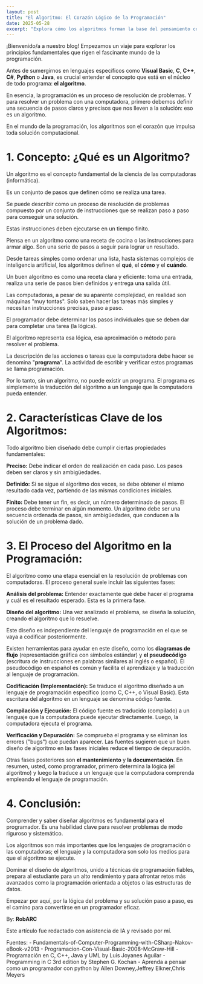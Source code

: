```yaml
---
layout: post
title: "El Algoritmo: El Corazón Lógico de la Programación"
date: 2025-05-28
excerpt: "Explora cómo los algoritmos forman la base del pensamiento computacional y son el motor lógico detrás de cada programa."
---
```

¡Bienvenido/a a nuestro blog! Empezamos un viaje para explorar los principios fundamentales que rigen el fascinante mundo de la programación.

Antes de sumergirnos en lenguajes específicos como **Visual Basic**, **C**, **C++**, **C#**, **Python** o **Java**, es crucial entender el concepto que está en el núcleo de todo programa: **el algoritmo**.

En esencia, la programación es un proceso de resolución de problemas. Y para resolver un problema con una computadora, primero debemos definir una secuencia de pasos claros y precisos que nos lleven a la solución: eso es un algoritmo.

En el mundo de la programación, los algoritmos son el corazón que impulsa toda solución computacional. 

# 1. Concepto: ¿Qué es un Algoritmo?

Un algoritmo es el concepto fundamental de la ciencia de las computadoras (informática).

Es un conjunto de pasos que definen cómo se realiza una tarea.

Se puede describir como un proceso de resolución de problemas compuesto por un conjunto de instrucciones que se realizan paso a paso para conseguir una solución.

Estas instrucciones deben ejecutarse en un tiempo finito.

Piensa en un algoritmo como una receta de cocina o las instrucciones para armar algo. Son una serie de pasos a seguir para lograr un resultado.

Desde tareas simples como ordenar una lista, hasta sistemas complejos de inteligencia artificial, los algoritmos definen el **qué**, el **cómo** y el **cuándo**.

Un buen algoritmo es como una receta clara y eficiente: toma una entrada, realiza una serie de pasos bien definidos y entrega una salida útil.

Las computadoras, a pesar de su aparente complejidad, en realidad son máquinas "muy tontas". Solo saben hacer las tareas más simples y necesitan instrucciones precisas, paso a paso.

El programador debe determinar los pasos individuales que se deben dar para completar una tarea (la lógica).

El algoritmo representa esa lógica, esa aproximación o método para resolver el problema.

La descripción de las acciones o tareas que la computadora debe hacer se denomina "**programa**". La actividad de escribir y verificar estos programas se llama programación.

Por lo tanto, sin un algoritmo, no puede existir un programa. El programa es simplemente la traducción del algoritmo a un lenguaje que la computadora pueda entender.


# 2. Características Clave de los Algoritmos:

Todo algoritmo bien diseñado debe cumplir ciertas propiedades fundamentales:

**Preciso:** Debe indicar el orden de realización en cada paso. Los pasos deben ser claros y sin ambigüedades.

**Definido:** Si se sigue el algoritmo dos veces, se debe obtener el mismo resultado cada vez, partiendo de las mismas condiciones iniciales.

**Finito:** Debe tener un fin, es decir, un número determinado de pasos. El proceso debe terminar en algún momento.
Un algoritmo debe ser una secuencia ordenada de pasos, sin ambigüedades, que conducen a la solución de un problema dado.

# 3. El Proceso del Algoritmo en la Programación:

El algoritmo como una etapa esencial en la resolución de problemas con computadoras. El proceso general suele incluir las siguientes fases:

**Análisis del problema:** Entender exactamente qué debe hacer el programa y cuál es el resultado esperado. Esta es la primera fase.

**Diseño del algoritmo:** Una vez analizado el problema, se diseña la solución, creando el algoritmo que lo resuelve.

Este diseño es independiente del lenguaje de programación en el que se vaya a codificar posteriormente.

Existen herramientas para ayudar en este diseño, como los **diagramas de flujo** (representación gráfica con símbolos estándar) y **el pseudocódigo** (escritura de instrucciones en palabras similares al inglés o español). El pseudocódigo en español es común y facilita el aprendizaje y la traducción al lenguaje de programación.

**Codificación (Implementación):** Se traduce el algoritmo diseñado a un lenguaje de programación específico (como C, C++, o Visual Basic). Esta escritura del algoritmo en un lenguaje se denomina código fuente.

**Compilación y Ejecución:** El código fuente es traducido (compilado) a un lenguaje que la computadora puede ejecutar directamente. Luego, la computadora ejecuta el programa.

**Verificación y Depuración:** Se comprueba el programa y se eliminan los errores ("bugs") que puedan aparecer. Las fuentes sugieren que un buen diseño de algoritmo en las fases iniciales reduce el tiempo de depuración.

Otras fases posteriores son **el mantenimiento** y **la documentación**.
En resumen, usted, como programador, primero determina la lógica (el algoritmo) y luego la traduce a un lenguaje que la computadora comprenda empleando el lenguaje de programación.


# 4. Conclusión:

Comprender y saber diseñar algoritmos es fundamental para el programador. Es una habilidad clave para resolver problemas de modo riguroso y sistemático.

Los algoritmos son más importantes que los lenguajes de programación o las computadoras; el lenguaje y la computadora son solo los medios para que el algoritmo se ejecute.

Dominar el diseño de algoritmos, unido a técnicas de programación fiables, prepara al estudiante para un alto rendimiento y para afrontar retos más avanzados como la programación orientada a objetos o las estructuras de datos.

Empezar por aquí, por la lógica del problema y su solución paso a paso, es el camino para convertirse en un programador eficaz.

By: **RobARC**

Este artículo fue redactado con asistencia de IA y revisado por mí.

Fuentes: - Fundamentals-of-Computer-Programming-with-CSharp-Nakov-eBook-v2013
         - Programacion-Con-Visual-Basic-2008-McGraw-Hill
         - Programación en C, C++, Java y UML by Luis Joyanes Aguilar
         - Programming in C 3rd edition by Stephen G. Kochan
         - Aprenda a pensar como un programador con python by Allen Downey,Jeffrey Elkner,Chris Meyers